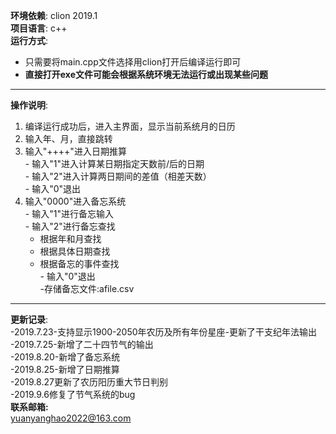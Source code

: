 **环境依赖**: clion 2019.1  
**项目语言**: c++  
**运行方式**:  
  - 只需要将main.cpp文件选择用clion打开后编译运行即可
  - **直接打开exe文件可能会根据系统环境无法运行或出现某些问题**
--------------------------------------------------------------------
**操作说明**:  
   1. 编译运行成功后，进入主界面，显示当前系统月的日历  
   2. 输入年、月，直接跳转  
   3. 输入"++++"进入日期推算  
    - 输入"1"进入计算某日期指定天数前/后的日期  
    - 输入"2"进入计算两日期间的差值（相差天数）  
    - 输入"0"退出  
   4. 输入"0000"进入备忘系统  
    - 输入"1"进行备忘输入  
    - 输入"2"进行备忘查找  
      - 根据年和月查找  
      - 根据具体日期查找  
      - 根据备忘的事件查找  
    - 输入"0"退出  
    -存储备忘文件:afile.csv  
---------------------------------------------------------------------
**更新记录**:  
  -2019.7.23-支持显示1900-2050年农历及所有年份星座-更新了干支纪年法输出  
  -2019.7.25-新增了二十四节气的输出  
  -2019.8.20-新增了备忘系统  
  -2019.8.25-新增了日期推算  
  -2019.8.27更新了农历阳历重大节日判别  
  -2019.9.6修复了节气系统的bug  
**联系邮箱:**  
yuanyanghao2022@163.com
